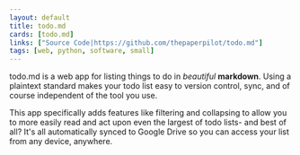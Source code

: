 ```yaml
---
layout: default
title: todo.md
cards: [todo.md]
links: ["Source Code|https://github.com/thepaperpilot/todo.md"]
tags: [web, python, software, small]
---
```

todo.md is a web app for listing things to do in _beautiful_ **markdown**. Using a plaintext standard makes your todo list easy to version control, sync, and of course independent of the tool you use.

This app specifically adds features like filtering and collapsing to allow you to more easily read and act upon even the largest of todo lists- and best of all? It's all automatically synced to Google Drive so you can access your list from any device, anywhere.
